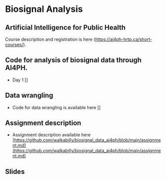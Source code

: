 # Biosignal Analysis 

## Artificial Intelligence for Public Health

Course description and registration is here (https://ai4ph-hrtp.ca/short-courses/). 

## Code for analysis of biosignal data through AI4PH. 
* Day 1 []

## Data wrangling 
* Code for data wrangling is available here []

## Assignment description
* Assignment description available here [https://github.com/walkabilly/biosignal_data_ai4ph/blob/main/assignment.md](https://github.com/walkabilly/biosignal_data_ai4ph/blob/main/assignment.md)

## Slides
